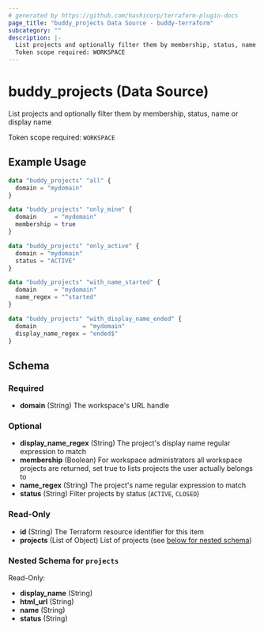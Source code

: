 ```yaml
---
# generated by https://github.com/hashicorp/terraform-plugin-docs
page_title: "buddy_projects Data Source - buddy-terraform"
subcategory: ""
description: |-
  List projects and optionally filter them by membership, status, name or display name
  Token scope required: WORKSPACE
---
```


# buddy_projects (Data Source)

List projects and optionally filter them by membership, status, name or display name

Token scope required: `WORKSPACE`

## Example Usage

```terraform
data "buddy_projects" "all" {
  domain = "mydomain"
}

data "buddy_projects" "only_mine" {
  domain     = "mydomain"
  membership = true
}

data "buddy_projects" "only_active" {
  domain = "mydomain"
  status = "ACTIVE"
}

data "buddy_projects" "with_name_started" {
  domain     = "mydomain"
  name_regex = "^started"
}

data "buddy_projects" "with_display_name_ended" {
  domain             = "mydomain"
  display_name_regex = "ended$"
}
```

<!-- schema generated by tfplugindocs -->
## Schema

### Required

- **domain** (String) The workspace's URL handle

### Optional

- **display_name_regex** (String) The project's display name regular expression to match
- **membership** (Boolean) For workspace administrators all workspace projects are returned, set true to lists projects the user actually belongs to
- **name_regex** (String) The project's name regular expression to match
- **status** (String) Filter projects by status (`ACTIVE`, `CLOSED`)

### Read-Only

- **id** (String) The Terraform resource identifier for this item
- **projects** (List of Object) List of projects (see [below for nested schema](#nestedatt--projects))

<a id="nestedatt--projects"></a>
### Nested Schema for `projects`

Read-Only:

- **display_name** (String)
- **html_url** (String)
- **name** (String)
- **status** (String)


